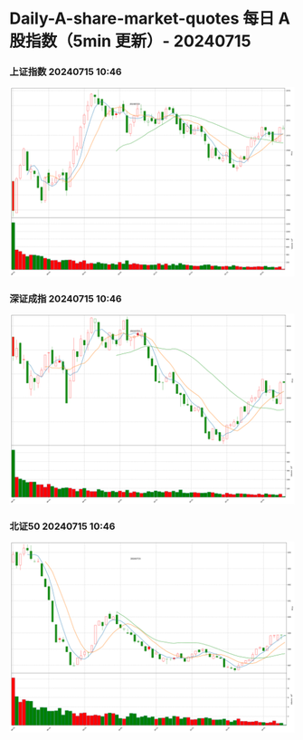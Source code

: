 
# Daily-A-share-market-quotes 每日 A 股指数（5min 更新）- 20240715

### 上证指数 20240715 10:46
![](./fig/2024/7/20240715-sh000001.png)

### 深证成指 20240715 10:46
![](./fig/2024/7/20240715-sz399001.png)

### 北证50 20240715 10:46
![](./fig/2024/7/20240715-bj899050.png)
